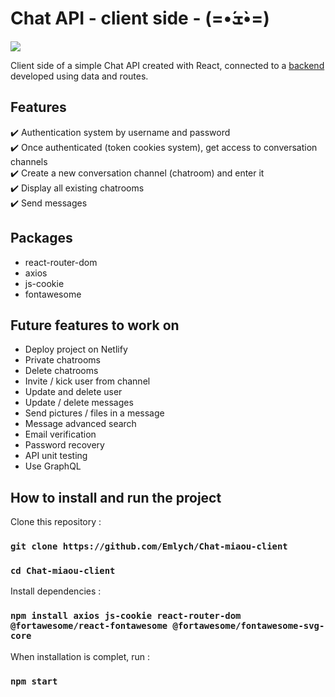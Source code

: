 # Chat API - client side - (=•́ܫ•̀=)

[<img src="https://img.shields.io/badge/last%20updated-march%202022-yellow">](https://img.shields.io/badge/last%20updated-march%202022-yellow)

Client side of a simple Chat API created with React, connected to a [backend](https://github.com/Emlych/Chat-miaou-back) developed using data and routes.

## Features

✔️ Authentication system by username and password<br>
✔️ Once authenticated (token cookies system), get access to conversation channels<br>
✔️ Create a new conversation channel (chatroom) and enter it<br>
✔️ Display all existing chatrooms<br>
✔️ Send messages

## Packages

- react-router-dom
- axios
- js-cookie
- fontawesome

## Future features to work on

- Deploy project on Netlify
- Private chatrooms
- Delete chatrooms
- Invite / kick user from channel
- Update and delete user
- Update / delete messages
- Send pictures / files in a message
- Message advanced search
- Email verification
- Password recovery
- API unit testing
- Use GraphQL

## How to install and run the project

Clone this repository :

### `git clone https://github.com/Emlych/Chat-miaou-client`

### `cd Chat-miaou-client`

Install dependencies :

### `npm install axios js-cookie react-router-dom @fortawesome/react-fontawesome @fortawesome/fontawesome-svg-core `

When installation is complet, run :

### `npm start`
